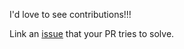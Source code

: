 I'd love to see contributions!!!

Link an [issue](https://github.com/almightylaxz/golog/issues) that your PR tries to solve.